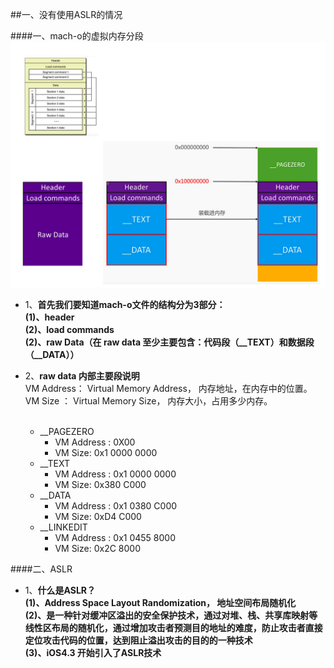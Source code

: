 ##一、没有使用ASLR的情况

####一、mach-o的虚拟内存分段
![](/assets/Snip20180609_17.png)

- 1、**首先我们要知道mach-o文件的结构分为3部分：<br>(1)、header<br>(2)、load commands <br> (2)、raw Data（在 raw data 至少主要包含：代码段（__TEXT）和数据段（__DATA））**


- 2、**raw data 内部主要段说明**<br>
VM Address： Virtual Memory Address， 内存地址，在内存中的位置。<br>
VM Size ： Virtual Memory Size， 内存大小，占用多少内存。<br><br>
    - __PAGEZERO 
        - VM Address : 0X00
        - VM Size:     0x1 0000 0000
    - __TEXT
        - VM Address : 0x1 0000 0000
        - VM Size:     0x380 C000
    - __DATA
        - VM Address : 0x1 0380 C000
        - VM Size:     0xD4 C000
    - __LINKEDIT
        - VM Address : 0x1 0455 8000
        - VM Size:     0x2C 8000
    
    
####二、ASLR 

- 1、**什么是ASLR？**<br>**(1)、Address Space Layout Randomization， 地址空间布局随机化**<br>**(2)、是一种针对缓冲区溢出的安全保护技术，通过对堆、栈、共享库映射等线性区布局的随机化，通过增加攻击者预测目的地址的难度，防止攻击者直接定位攻击代码的位置，达到阻止溢出攻击的目的的一种技术**<br> **(3)、iOS4.3 开始引入了ASLR技术**
    

        

    

        




